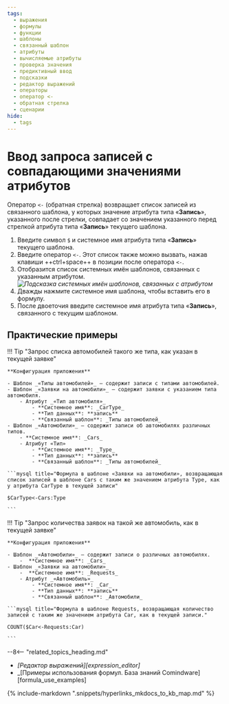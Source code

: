 ```yaml
---
tags:
  - выражения
  - формулы
  - функции
  - шаблоны
  - связанный шаблон
  - атрибуты
  - вычисляемые атрибуты
  - проверка значения
  - предиктивный ввод
  - подсказки
  - редактор выражений
  - операторы
  - оператор <-
  - обратная стрелка
  - сценарии
hide:
  - tags
---
```


# Ввод запроса записей с совпадающими значениями атрибутов

Оператор `<-` (обратная стрелка) возвращает список записей из связанного шаблона, у которых значение атрибута типа «**Запись**», указанного после стрелки, совпадает со значением указанного перед стрелкой атрибута типа «**Запись**» текущего шаблона.

1. Введите символ `$` и системное имя атрибута типа «**Запись**» текущего шаблона.
2. Введите оператор `<-`. Этот список также можно вызвать, нажав клавиши ++ctrl+space++ в позиции после оператора `<-`.
3. Отобразится список системных имён шаблонов, связанных с указанным атрибутом.
    *![Подсказка системных имён шаблонов, связанных с атрибутом](formula_editor_templates_linked_with_attribute_autocomplete.png)*
4. Дважды нажмите системное имя шаблона, чтобы вставить его в формулу.
5. После двоеточия введите системное имя атрибута типа «**Запись**», связанного с текущим шаблоном.

## Практические примеры

!!! Tip "Запрос списка автомобилей такого же типа, как указан в текущей заявке"

    **Конфигурация приложения**

    - Шаблон _«Типы автомобилей»_ — содержит записи с типами автомобилей.
    - Шаблон _«Заявки на автомобили»_ — содержит заявки с указанием типа автомобиля.
        - Атрибут _«Тип автомобиля»_
            - **Системное имя**: _CarType_
            - **Тип данных**: **запись**
            - **Связанный шаблон**: _Типы автомобилей_
    - Шаблон _«Автомобили»_ — содержит записи об автомобилях различных типов.
        - **Системное имя**: _Cars_
        - Атрибут «Тип»
            - **Системное имя**: _Type_
            - **Тип данных**: **запись**
            - **Связанный шаблон**: _Типы автомобилей_

    ```mysql title="Формула в шаблоне «Заявки на автомобили», возвращающая список записей в шаблоне Cars с таким же значением атрибута Type, как у атрибута CarType в текущей записи"

    $CarType<-Cars:Type

    ```

!!! Tip "Запрос количества заявок на такой же автомобиль, как в текущей заявке"

    **Конфигурация приложения**

    - Шаблон _«Автомобили»_ — содержит записи о различных автомобилях.
        -  **Системное имя**: _Cars_
    - Шаблон _«Заявки на автомобили»_
        -  **Системное имя**: _Requests_
        - Атрибут _«Автомобиль»_
            - **Системное имя**: _Car_
            - **Тип данных**: **запись**
            - **Связанный шаблон**: _Автомобили_

    ```mysql title="Формула в шаблоне Requests, возвращающая количество записей с таким же значением атрибута Car, как в текущей записи."

    COUNT($Car<-Requests:Car)

    ```

<div class="relatedTopics" markdown="block">

--8<-- "related_topics_heading.md"

- _[Редактор выражений][expression_editor]_
- _[Примеры использования формул. База знаний Comindware][formula_use_examples]

</div>

{% include-markdown ".snippets/hyperlinks_mkdocs_to_kb_map.md" %}
